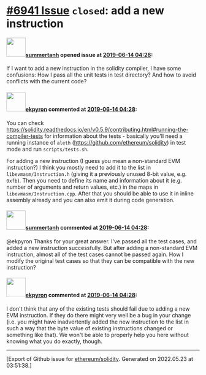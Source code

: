 # [\#6941 Issue](https://github.com/ethereum/solidity/issues/6941) `closed`: add a new instruction

#### <img src="https://avatars.githubusercontent.com/u/16298463?v=4" width="50">[summertanh](https://github.com/summertanh) opened issue at [2019-06-14 04:28](https://github.com/ethereum/solidity/issues/6941):

If I want to add a new instruction in the solidity compiler, I have some confusions:
 How I pass all the unit tests in test directory?
And how to avoid conflicts with the current code?


#### <img src="https://avatars.githubusercontent.com/u/1347491?v=4" width="50">[ekpyron](https://github.com/ekpyron) commented at [2019-06-14 04:28](https://github.com/ethereum/solidity/issues/6941#issuecomment-502033955):

You can check https://solidity.readthedocs.io/en/v0.5.9/contributing.html#running-the-compiler-tests for information about the tests - basically you'll need a running instance of ``aleth`` (https://github.com/ethereum/solidity) in test mode and run ``scripts/tests.sh``.

For adding a new instruction (I guess you mean a non-standard EVM instruction?) I think you mostly need to add it to the list in ``libevmasm/Instruction.h`` (giving it a previously unused 8-bit value, e.g. ``0xfb``). Then you need to define its name and information about it (e.g. number of arguments and return values, etc.) in the maps in ``libevmasm/Instruction.cpp``. After that you should be able to use it in inline assembly already and you can also emit it during code generation.

#### <img src="https://avatars.githubusercontent.com/u/16298463?v=4" width="50">[summertanh](https://github.com/summertanh) commented at [2019-06-14 04:28](https://github.com/ethereum/solidity/issues/6941#issuecomment-502520079):

@ekpyron Thanks for your great answer. I've passed all the test cases, and  added a new instruction successfully. But after adding a non-standard EVM instruction, almost all of the test cases cannot be passed again. How I modify the original test cases so that they can be compatible with the new instruction?

#### <img src="https://avatars.githubusercontent.com/u/1347491?v=4" width="50">[ekpyron](https://github.com/ekpyron) commented at [2019-06-14 04:28](https://github.com/ethereum/solidity/issues/6941#issuecomment-503126047):

I don't think that any of the existing tests should fail due to adding a new EVM instruction. If they do there might very well be a bug in your change (i.e. you might have inadvertently added the new instruction to the list in such a way that the byte value of existing instructions changed or something like that). We won't be able to properly help you here without knowing what you do exactly, though.


-------------------------------------------------------------------------------



[Export of Github issue for [ethereum/solidity](https://github.com/ethereum/solidity). Generated on 2022.05.23 at 03:51:38.]
